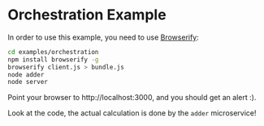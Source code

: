 Orchestration Example
=====================

In order to use this example, you need to use
[Browserify](http://npm.im/browserify):

```bash
cd examples/orchestration
npm install browserify -g
browserify client.js > bundle.js
node adder
node server
```

Point your browser to http://localhost:3000, and you should get an alert
:).

Look at the code, the actual calculation is done by the `adder`
microservice!
